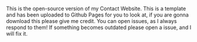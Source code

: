 This is the open-source version of my Contact Website. This is a template and has been uploaded to Github Pages for you to look at, if you are gonna download this please give me credit.
You can open issues, as I always respond to them!
If something becomes outdated please open a issue, and I will fix it.
